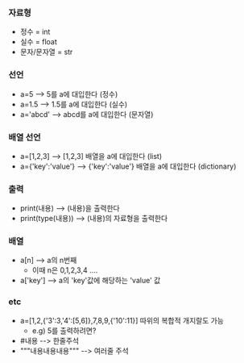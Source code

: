 ### 자료형

* 정수 = int
* 실수 = float
* 문자/문자열 = str



### 선언

* a=5 --> 5를 a에 대입한다 (정수)
* a=1.5 --> 1.5를 a에 대입한다 (실수)
* a='abcd' --> abcd를 a에 대입한다 (문자열)



### 배열 선언

* a=[1,2,3] --> [1,2,3] 배열을 a에 대입한다 (list)
* a={'key':'value'} --> {'key':'value'} 배열을 a에 대입한다 (dictionary)



### 출력

* print(내용) --> (내용)을 출력한다
* print(type(내용)) --> (내용)의 자료형을 출력한다



### 배열

* a[n] --> a의 n번째 
  * 이때 n은 0,1,2,3,4 ....
* a['key'] --> a의 'key'값에 해당하는 'value' 값



### etc

* a=[1,2,{'3':3,'4':[5,6]},7,8,9,{'10':11}] 따위의 복합적 개지랄도 가능
  * e.g) 5를 출력하려면?
* #내용 --> 한줄주석
* """내용내용내용""" --> 여러줄 주석